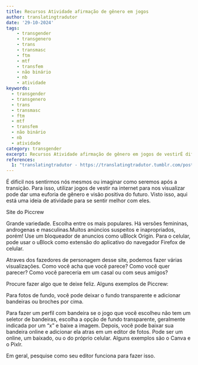 ```yaml
---
title: Recursos Atividade afirmação de gênero em jogos
author: translatingtradutor
date: '29-10-2024'
tags:
    - transgender
    - transgenero
    - trans
    - transmasc
    - ftm
    - mtf
    - transfem
    - não binário
    - nb
    - atividade
keywords:
  - transgender
  - transgenero
  - trans
  - transmasc
  - ftm
  - mtf
  - transfem
  - não binário
  - nb
  - atividade
category: transgender
excerpt: Recursos Atividade afirmação de gênero em jogos de vestirÉ dificil nos sentirmos nós mesmos ou imaginar como seremos após a transição. Para isso, u...
references:
  1: "translatingtradutor - https://translatingtradutor.tumblr.com/post/765708002959425536/recursos-atividade-afirma%C3%A7%C3%A3o-de-g%C3%AAnero-em-jogos"
---
```


É dificil nos sentirmos nós mesmos ou imaginar como seremos após a transição. Para isso, utilizar jogos de vestir na internet para nos visualizar pode dar uma euforia de gênero e visão positiva do futuro. Visto isso, aqui está uma ideia de atividade para se sentir melhor com eles.

Site do Piccrew

Grande variedade. Escolha entre os mais populares. Há versões femininas, androgenas e masculinas.Muitos anúncios suspeitos e inapropriados, porém! Use um bloqueador de anuncios como uBlock Origin. Para o celular, pode usar o uBlock como extensão do aplicativo do navegador Firefox de celular.

Atraves dos fazedores de personagem desse site, podemos fazer várias visualizações. Como você acha que você parece? Como você quer parecer? Como você pareceria em um casal ou com seus amigos?

Procure fazer algo que te deixe feliz. Alguns exemplos de Piccrew:

Para fotos de fundo, você pode deixar o fundo transparente e adicionar bandeiras ou broches por cima.

Para fazer um perfil com bandeira se o jogo que você escolheu não tem um seletor de bandeiras, escolha a opção de fundo transparente, geralmente indicada por um “x” e baixe a imagem. Depois, você pode baixar sua bandeira online e adicionar ela atras em um editor de fotos. Pode ser um online, um baixado, ou o do próprio celular. Alguns exemplos são o Canva e o Pixlr.

Em geral, pesquise como seu editor funciona para fazer isso.